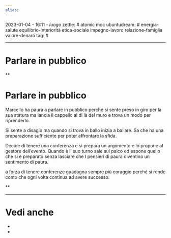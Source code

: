 ```yaml
---
alias: 
---
```

2023-01-04 - 16:11 - *luogo*
zettle: # atomic moc
ubuntudream: # energia-salute equilibrio-interiorità etica-sociale impegno-lavoro relazione-famiglia valore-denaro 
tag: #

---
# Parlare in pubblico


**

# Parlare in pubblico

Marcello ha paura a parlare in pubblico perché si sente preso in giro per la sua statura ma lancia il cappello al di là del muro e trova un modo per riprenderlo.

Si sente a disagio ma quando si trova in ballo inizia a ballare. Sa che ha una preparazione sufficiente per poter affrontare la sfida.

Decide di tenere una conferenza e si prepara un argomento e lo propone al gestore dell’evento. Quando è il suo turno sale sul palco ed espone quello che si è preparato senza lasciare che I pensieri di paura diventino un sentimento di paura.

a forza di tenere conferenze guadagna sempre più coraggio perché si rende conto che ogni volta continua ad avere successo.

**


---
# Vedi anche
- 
- 